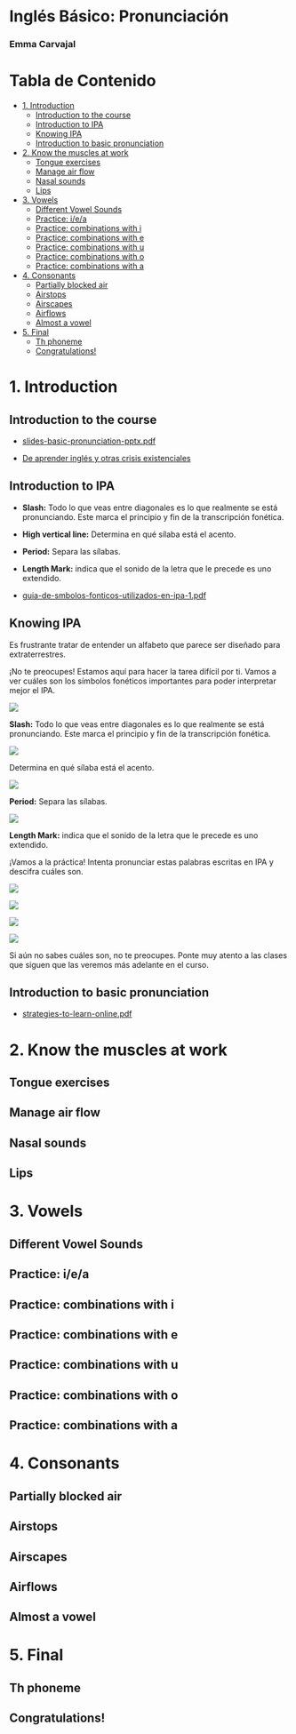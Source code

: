 <h1>Inglés Básico: Pronunciación</h1>

<h3>Emma Carvajal</h3>

<h1>Tabla de Contenido</h1>

- [1. Introduction](#1-introduction)
  - [Introduction to the course](#introduction-to-the-course)
  - [Introduction to IPA](#introduction-to-ipa)
  - [Knowing IPA](#knowing-ipa)
  - [Introduction to basic pronunciation](#introduction-to-basic-pronunciation)
- [2. Know the muscles at work](#2-know-the-muscles-at-work)
  - [Tongue exercises](#tongue-exercises)
  - [Manage air flow](#manage-air-flow)
  - [Nasal sounds](#nasal-sounds)
  - [Lips](#lips)
- [3. Vowels](#3-vowels)
  - [Different Vowel Sounds](#different-vowel-sounds)
  - [Practice: i/e/a](#practice-iea)
  - [Practice: combinations with i](#practice-combinations-with-i)
  - [Practice: combinations with e](#practice-combinations-with-e)
  - [Practice: combinations with u](#practice-combinations-with-u)
  - [Practice: combinations with o](#practice-combinations-with-o)
  - [Practice: combinations with a](#practice-combinations-with-a)
- [4. Consonants](#4-consonants)
  - [Partially blocked air](#partially-blocked-air)
  - [Airstops](#airstops)
  - [Airscapes](#airscapes)
  - [Airflows](#airflows)
  - [Almost a vowel](#almost-a-vowel)
- [5. Final](#5-final)
  - [Th phoneme](#th-phoneme)
  - [Congratulations!](#congratulations)

# 1. Introduction

## Introduction to the course

- [slides-basic-pronunciation-pptx.pdf](https://drive.google.com/file/d/1uJ-RkimedlkIGTIjx4Eqt0B58BoxEwuj/view?usp=sharing)

- [De aprender inglés y otras crisis existenciales](https://platzi.com/blog/aprender-ingles-y-otras-crisis-existenciales/)

## Introduction to IPA

- **Slash:** Todo lo que veas entre diagonales es lo que realmente se está pronunciando. Este marca el principio y fin de la transcripción fonética.
- **High vertical line:** Determina en qué sílaba está el acento.
- **Period:** Separa las sílabas.
- **Length Mark:** indica que el sonido de la letra que le precede es uno extendido.

- [guia-de-smbolos-fonticos-utilizados-en-ipa-1.pdf](https://drive.google.com/file/d/13HeHZCe6iqAA42ZIip81lHN5eKrs48VZ/view?usp=sharing)

## Knowing IPA

Es frustrante tratar de entender un alfabeto que parece ser diseñado para extraterrestres.

¡No te preocupes! Estamos aquí para hacer la tarea difícil por ti. Vamos a ver cuáles son los símbolos fonéticos importantes para poder interpretar mejor el IPA.

![](https://i.ibb.co/crKcdCg/1.webp)

**Slash:** Todo lo que veas entre diagonales es lo que realmente se está pronunciando. Este marca el principio y fin de la transcripción fonética.

![](https://i.ibb.co/QmMnDLY/2.webp)

Determina en qué sílaba está el acento.

![](https://i.ibb.co/tXBYSZV/3.webp)

**Period:** Separa las sílabas.

![](https://i.ibb.co/LhXPnWZ/4.webp)

**Length Mark:** indica que el sonido de la letra que le precede es uno extendido.

¡Vamos a la práctica! Intenta pronunciar estas palabras escritas en IPA y descifra cuáles son.

![](https://i.ibb.co/Ms34DB3/5.webp)


![](https://i.ibb.co/VWcNBJD/6.webp)

![](https://i.ibb.co/27fznT8/7.webp)

![](https://i.ibb.co/YfDZb2t/8.webp)

Si aún no sabes cuáles son, no te preocupes. Ponte muy atento a las clases que siguen que las veremos más adelante en el curso.

## Introduction to basic pronunciation

- [strategies-to-learn-online.pdf](https://drive.google.com/file/d/1mGoRlZMVizNWHqEV1BTt8ryBEcRhsJaU/view?usp=sharing)


# 2. Know the muscles at work
## Tongue exercises
## Manage air flow
## Nasal sounds
## Lips

# 3. Vowels
## Different Vowel Sounds
## Practice: i/e/a
## Practice: combinations with i
## Practice: combinations with e
## Practice: combinations with u
## Practice: combinations with o
## Practice: combinations with a

# 4. Consonants
## Partially blocked air
## Airstops
## Airscapes
## Airflows
## Almost a vowel

# 5. Final
## Th phoneme
## Congratulations!